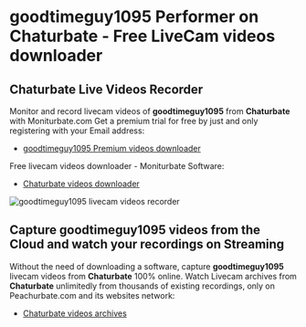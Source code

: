 # goodtimeguy1095 Performer on Chaturbate - Free LiveCam videos downloader

## Chaturbate Live Videos Recorder

Monitor and record livecam videos of **goodtimeguy1095** from **Chaturbate** with Moniturbate.com
Get a premium trial for free by just and only registering with your Email address:
* [goodtimeguy1095 Premium videos downloader](https://moniturbate.com/request-demo-licence-key.html)

Free livecam videos downloader - Moniturbate Software:
* [Chaturbate videos downloader](https://moniturbate.com/moniturbate-download-software.html)

![goodtimeguy1095 livecam videos recorder](https://peachurnet.com/templates/moniturbate-software.png)


## Capture goodtimeguy1095 videos from the Cloud and watch your recordings on Streaming

Without the need of downloading a software, capture **goodtimeguy1095** livecam videos from **Chaturbate** 100% online.
Watch Livecam archives from **Chaturbate** unlimitedly from thousands of existing recordings, only on Peachurbate.com and its websites network:
* [Chaturbate videos archives](https://peachurnet.com/)